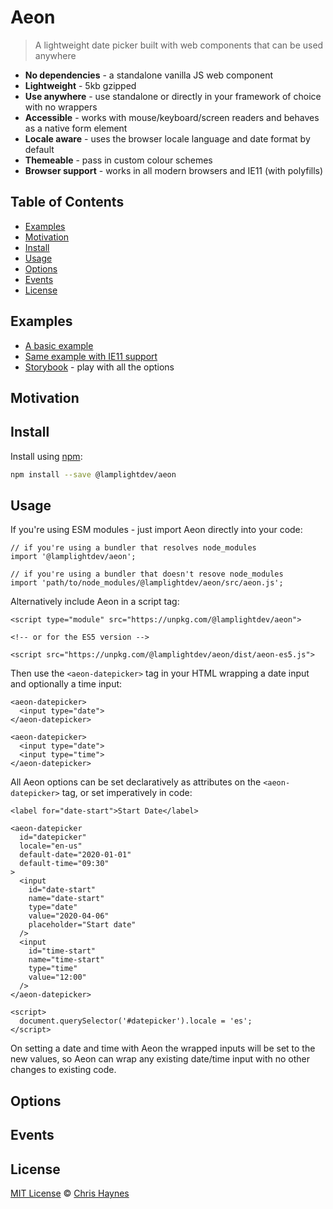 # Aeon

> A lightweight date picker built with web components that can be used anywhere

- **No dependencies** - a standalone vanilla JS web component
- **Lightweight** - 5kb gzipped
- **Use anywhere** - use standalone or directly in your framework of choice with no wrappers
- **Accessible** - works with mouse/keyboard/screen readers and behaves as a native form element
- **Locale aware** - uses the browser locale language and date format by default
- **Themeable** - pass in custom colour schemes
- **Browser support** - works in all modern browsers and IE11 (with polyfills)

## Table of Contents

- [Examples](#examples)
- [Motivation](#motivation)
- [Install](#install)
- [Usage](#usage)
- [Options](#options)
- [Events](#events)
- [License](#license)

## Examples

- [A basic example](https://lamplightdev.github.io/aeon/)
- [Same example with IE11 support](https://lamplightdev.github.io/aeon/es5)
- [Storybook](https://lamplightdev.github.io/aeon/storybook/static/?path=/story/*) - play with all the options

## Motivation

## Install

Install using [npm](https://npmjs.com):

```sh
npm install --save @lamplightdev/aeon
```

## Usage

If you're using ESM modules - just import Aeon directly into your code:

```
// if you're using a bundler that resolves node_modules
import '@lamplightdev/aeon';

// if you're using a bundler that doesn't resove node_modules
import 'path/to/node_modules/@lamplightdev/aeon/src/aeon.js';
```

Alternatively include Aeon in a script tag:

```
<script type="module" src="https://unpkg.com/@lamplightdev/aeon">

<!-- or for the ES5 version -->

<script src="https://unpkg.com/@lamplightdev/aeon/dist/aeon-es5.js">
```

Then use the `<aeon-datepicker>` tag in your HTML wrapping a date input and optionally a time input:

```
<aeon-datepicker>
  <input type="date">
</aeon-datepicker>

<aeon-datepicker>
  <input type="date">
  <input type="time">
</aeon-datepicker>
```

All Aeon options can be set declaratively as attributes on the `<aeon-datepicker>` tag, or set imperatively in code:

```
<label for="date-start">Start Date</label>

<aeon-datepicker
  id="datepicker"
  locale="en-us"
  default-date="2020-01-01"
  default-time="09:30"
>
  <input
    id="date-start"
    name="date-start"
    type="date"
    value="2020-04-06"
    placeholder="Start date"
  />
  <input
    id="time-start"
    name="time-start"
    type="time"
    value="12:00"
  />
</aeon-datepicker>

<script>
  document.querySelector('#datepicker').locale = 'es';
</script>
```

On setting a date and time with Aeon the wrapped inputs will be set to the new values, so Aeon can wrap any existing date/time input with no other changes to existing code.

## Options

## Events

## License

[MIT License](https://oss.ninja/mit/lamplightdev) © [Chris Haynes](https://lamplightdev.com)
